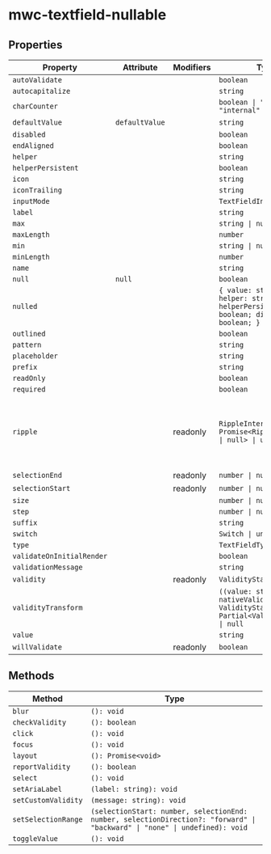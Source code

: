 # mwc-textfield-nullable

## Properties

| Property                  | Attribute      | Modifiers | Type                                             | Default                                          | Description                                      |
|---------------------------|----------------|-----------|--------------------------------------------------|--------------------------------------------------|--------------------------------------------------|
| `autoValidate`            |                |           | `boolean`                                        |                                                  |                                                  |
| `autocapitalize`          |                |           | `string`                                         |                                                  |                                                  |
| `charCounter`             |                |           | `boolean \| "external" \| "internal"`            |                                                  |                                                  |
| `defaultValue`            | `defaultValue` |           | `string`                                         | ""                                               |                                                  |
| `disabled`                |                |           | `boolean`                                        |                                                  |                                                  |
| `endAligned`              |                |           | `boolean`                                        |                                                  |                                                  |
| `helper`                  |                |           | `string`                                         |                                                  |                                                  |
| `helperPersistent`        |                |           | `boolean`                                        |                                                  |                                                  |
| `icon`                    |                |           | `string`                                         |                                                  |                                                  |
| `iconTrailing`            |                |           | `string`                                         |                                                  |                                                  |
| `inputMode`               |                |           | `TextFieldInputMode`                             |                                                  |                                                  |
| `label`                   |                |           | `string`                                         |                                                  |                                                  |
| `max`                     |                |           | `string \| number`                               |                                                  |                                                  |
| `maxLength`               |                |           | `number`                                         |                                                  |                                                  |
| `min`                     |                |           | `string \| number`                               |                                                  |                                                  |
| `minLength`               |                |           | `number`                                         |                                                  |                                                  |
| `name`                    |                |           | `string`                                         |                                                  |                                                  |
| `null`                    | `null`         |           | `boolean`                                        |                                                  |                                                  |
| `nulled`                  |                |           | `{ value: string; helper: string; helperPersistent: boolean; disabled: boolean; }` | {"helper":"helper","helperPersistent":"helperPersistent","disabled":"disabled"} |                                                  |
| `outlined`                |                |           | `boolean`                                        |                                                  |                                                  |
| `pattern`                 |                |           | `string`                                         |                                                  |                                                  |
| `placeholder`             |                |           | `string`                                         |                                                  |                                                  |
| `prefix`                  |                |           | `string`                                         |                                                  |                                                  |
| `readOnly`                |                |           | `boolean`                                        |                                                  |                                                  |
| `required`                |                |           | `boolean`                                        |                                                  |                                                  |
| `ripple`                  |                | readonly  | `RippleInterface \| Promise<RippleInterface \| null> \| undefined` |                                                  | Implement ripple getter for Ripple integration with mwc-formfield |
| `selectionEnd`            |                | readonly  | `number \| null`                                 |                                                  |                                                  |
| `selectionStart`          |                | readonly  | `number \| null`                                 |                                                  |                                                  |
| `size`                    |                |           | `number \| null`                                 |                                                  |                                                  |
| `step`                    |                |           | `number \| null`                                 |                                                  |                                                  |
| `suffix`                  |                |           | `string`                                         |                                                  |                                                  |
| `switch`                  |                |           | `Switch \| undefined`                            |                                                  |                                                  |
| `type`                    |                |           | `TextFieldType`                                  |                                                  |                                                  |
| `validateOnInitialRender` |                |           | `boolean`                                        |                                                  |                                                  |
| `validationMessage`       |                |           | `string`                                         |                                                  |                                                  |
| `validity`                |                | readonly  | `ValidityState`                                  |                                                  |                                                  |
| `validityTransform`       |                |           | `((value: string, nativeValidity: ValidityState) => Partial<ValidityState>) \| null` |                                                  |                                                  |
| `value`                   |                |           | `string`                                         |                                                  |                                                  |
| `willValidate`            |                | readonly  | `boolean`                                        |                                                  |                                                  |

## Methods

| Method              | Type                                             |
|---------------------|--------------------------------------------------|
| `blur`              | `(): void`                                       |
| `checkValidity`     | `(): boolean`                                    |
| `click`             | `(): void`                                       |
| `focus`             | `(): void`                                       |
| `layout`            | `(): Promise<void>`                              |
| `reportValidity`    | `(): boolean`                                    |
| `select`            | `(): void`                                       |
| `setAriaLabel`      | `(label: string): void`                          |
| `setCustomValidity` | `(message: string): void`                        |
| `setSelectionRange` | `(selectionStart: number, selectionEnd: number, selectionDirection?: "forward" \| "backward" \| "none" \| undefined): void` |
| `toggleValue`       | `(): void`                                       |
